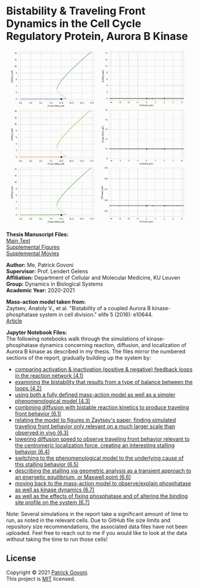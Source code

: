 # Bistability &amp; Traveling Front Dynamics in the Cell Cycle Regulatory Protein, Aurora B Kinase

<img src="./title_video.gif" width="800">

**Thesis Manuscript Files:** <br>
[Main Text](https://github.com/pgovoni21/ABKinase-bistability-traveling-front-dynamics/files/7978798/Govoni_MSc_thesis_main_text.pdf) <br>
[Supplemental Figures](https://github.com/pgovoni21/ABKinase-bistability-traveling-front-dynamics/files/7978800/Govoni_MSc_thesis_supp_figures.pdf) <br>
[Supplemental Movies](https://github.com/pgovoni21/ABKinase-bistability-traveling-front-dynamics/files/7987861/Govoni_MSc_thesis_supp_movies.zip)

**Author:** Me, Patrick Govoni <br>
**Supervisor:** Prof. Lendert Gelens <br>
**Affiliation:** Department of Cellular and Molecular Medicine, KU Leuven <br>
**Group:** Dynamics in Biological Systems <br>
**Academic Year:** 2020-2021 

**Mass-action model taken from:** <br>
Zaytsev, Anatoly V., et al. "Bistability of a coupled Aurora B kinase-phosphatase system in cell division." elife 5 (2016): e10644. <br>
[Article](https://github.com/pgovoni21/ABKinase-bistability-traveling-front-dynamics/files/8017486/Zaytsev_2016_ABkinPP_bistability.pdf)

**Jupyter Notebook Files:** <br>
The following notebooks walk through the simulations of kinase-phosphatase dynamics concerning reaction, diffusion, and localization of Aurora B kinase as described in my thesis. The files mirror the numbered sections of the report, gradually building up the system by:

- [comparing activation & inactivation (positive & negative) feedback loops in the reaction network (4.1)](https://nbviewer.org/github/pgovoni21/ABKinase-bistability-traveling-front-dynamics/blob/main/4_1_activation_inactivation.ipynb)
- [examining the bistability that results from a type of balance between the loops (4.2)](https://nbviewer.org/github/pgovoni21/ABKinase-bistability-traveling-front-dynamics/blob/main/4_2_bistability.ipynb)
- [using both a fully defined mass-action model as well as a simpler phenomenological model (4.3)](https://nbviewer.org/github/pgovoni21/ABKinase-bistability-traveling-front-dynamics/blob/main/4_3_phenomenological_model.ipynb)
- [combining diffusion with bistable reaction kinetics to produce traveling front behavior (6.1)](https://nbviewer.org/github/pgovoni21/ABKinase-bistability-traveling-front-dynamics/blob/main/6_1_diffusion_traveling_fronts.ipynb)
- [relating the model to figures in Zaytsev's paper, finding simulated traveling front behavior only relevant on a much larger scale than observed in vivo (6.3)](https://nbviewer.org/github/pgovoni21/ABKinase-bistability-traveling-front-dynamics/blob/main/6_3_traveling_fronts_mass_action_model_biological_diffusion_speed.ipynb)
- [lowering diffusion speed to observe traveling front behavior relevant to the centromeric localization force, creating an interesting stalling behavior (6.4)](https://nbviewer.org/github/pgovoni21/ABKinase-bistability-traveling-front-dynamics/blob/main/6_4_traveling_fronts_mass_action_model_reduced_diffusion_speed.ipynb)
- [switching to the phenomenological model to the underlying cause of this stalling behavior (6.5)](https://nbviewer.org/github/pgovoni21/ABKinase-bistability-traveling-front-dynamics/blob/main/6_5_traveling_fronts_phenomenological_model.ipynb)
- [describing the stalling via geometric analysis as a transient approach to an energetic equilibrium, or Maxwell point (6.6)](https://nbviewer.org/github/pgovoni21/ABKinase-bistability-traveling-front-dynamics/blob/main/6_6_geometric_analysis_maxwell_point_phenomenological_model.ipynb)
- [moving back to the mass-action model to observe/explain phosphatase as well as kinase dynamics (6.7)](https://nbviewer.org/github/pgovoni21/ABKinase-bistability-traveling-front-dynamics/blob/main/6_7_1_dynamic_kinase_ppase-mass_action_model.ipynb)
- [as well as the effects of fixing phosphatase and of altering the binding site profile on the system (6.7)](https://nbviewer.org/github/pgovoni21/ABKinase-bistability-traveling-front-dynamics/blob/main/6_7_2_dynamic_kinase_ppase-mass_action_model.ipynb)

Note: Several simulations in the report take a significant amount of time to run, as noted in the relevant cells. Due to GitHub file size limits and repository size recommendations, the associated data files have not been uploaded. Feel free to reach out to me if you would like to look at the data without taking the time to run those cells!

## License

Copyright © 2021 [Patrick Govoni](https://github.com/pgovoni21). <br />
This project is [MIT](https://github.com/pgovoni21/ABKinase-bistability-traveling-front-dynamics/blob/main/LICENSE) licensed.
